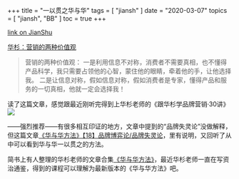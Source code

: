 +++
title = "一以贯之华与华"
tags = [
    "jiansh"
]
date = "2020-03-07"
topics = [
    "jiansh",
    "BB"
]
toc = true
+++



[link on JianShu](https://www.jianshu.com/p/41d2f48e18f3)

[华杉：营销的两种价值观](https://weibo.com/ttarticle/p/show?id=2309404398252677005483)  
>营销的两种价值观： 一是利用信息不对称，消费者不需要真相，也不懂得产品科学，我只需要占领他的心智，蒙住他的眼睛，牵着他的手，让他选择我。 二是让信息对称，假如信息对称，假如消费者是专家，懂得产品和服务的一切真相，他就一定会选择我！

读了这篇文章，感觉跟最近刚听完得到上华杉老师的《跟华杉学品牌营销·30讲》
![](https://upload-images.jianshu.io/upload_images/3296949-33e0ea7ba0160a8d.png?imageMogr2/auto-orient/strip%7CimageView2/2/w/1240)

——强烈推荐——有很多相互印证的地方，文章中提到的“品牌失灵论”没做解释，但这篇文章[《华与华方法》【18】品牌博弈论/品牌失灵论](https://www.jianshu.com/p/fdc0841390fd
)，里有说明，又回听了从中可以看到华与华一以贯之的方法。

简书上有人整理的华杉老师的文章合集[《华与华方法》](https://www.jianshu.com/c/0d46d7e43b12)，最近华杉老师一直在写资治通鉴，得到的课程可以理解为最新版本的《华与华方法》吧。

